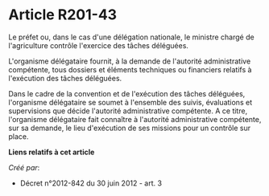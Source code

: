 # Article R201-43

Le préfet ou, dans le cas d'une délégation nationale, le ministre chargé de l'agriculture contrôle l'exercice des tâches
déléguées. 

L'organisme délégataire fournit, à la demande de l'autorité administrative compétente, tous dossiers et éléments techniques
ou financiers relatifs à l'exécution des tâches déléguées. 

Dans le cadre de la convention et de l'exécution des tâches déléguées, l'organisme délégataire se soumet à l'ensemble des
suivis, évaluations et supervisions que décide l'autorité administrative compétente. A ce titre, l'organisme délégataire fait
connaître à l'autorité administrative compétente, sur sa demande, le lieu d'exécution de ses missions pour un contrôle sur
place.

**Liens relatifs à cet article**

_Créé par_:

  - Décret n°2012-842 du 30 juin 2012 - art. 3

